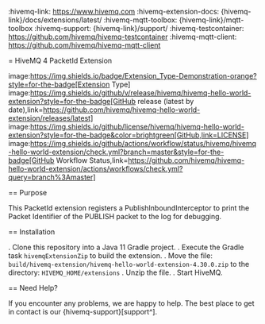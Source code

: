 :hivemq-link: https://www.hivemq.com
:hivemq-extension-docs: {hivemq-link}/docs/extensions/latest/
:hivemq-mqtt-toolbox: {hivemq-link}/mqtt-toolbox
:hivemq-support: {hivemq-link}/support/
:hivemq-testcontainer: https://github.com/hivemq/hivemq-testcontainer
:hivemq-mqtt-client: https://github.com/hivemq/hivemq-mqtt-client

= HiveMQ 4 PacketId Extension

image:https://img.shields.io/badge/Extension_Type-Demonstration-orange?style=for-the-badge[Extension Type]
image:https://img.shields.io/github/v/release/hivemq/hivemq-hello-world-extension?style=for-the-badge[GitHub release (latest by date),link=https://github.com/hivemq/hivemq-hello-world-extension/releases/latest]
image:https://img.shields.io/github/license/hivemq/hivemq-hello-world-extension?style=for-the-badge&color=brightgreen[GitHub,link=LICENSE]
image:https://img.shields.io/github/actions/workflow/status/hivemq/hivemq-hello-world-extension/check.yml?branch=master&style=for-the-badge[GitHub Workflow Status,link=https://github.com/hivemq/hivemq-hello-world-extension/actions/workflows/check.yml?query=branch%3Amaster]

== Purpose

This PacketId extension registers a PublishInboundInterceptor to print the Packet Identifier of the PUBLISH packet to the log for debugging.

== Installation

. Clone this repository into a Java 11 Gradle project.
. Execute the Gradle task `hivemqExtensionZip` to build the extension.
. Move the file: `build/hivemq-extension/hivemq-hello-world-extension-4.30.0.zip` to the directory: `HIVEMQ_HOME/extensions`
. Unzip the file.
. Start HiveMQ.



== Need Help?

If you encounter any problems, we are happy to help.
The best place to get in contact is our {hivemq-support}[support^].


